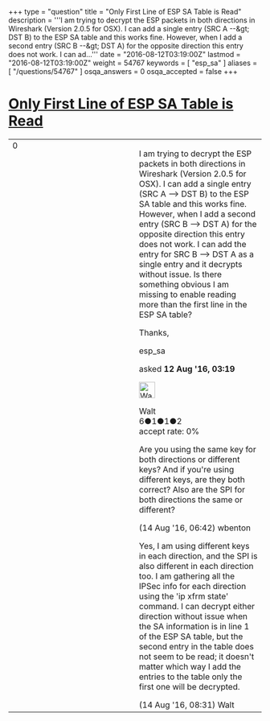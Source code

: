 +++
type = "question"
title = "Only First Line of ESP SA Table is Read"
description = '''I am trying to decrypt the ESP packets in both directions in Wireshark (Version 2.0.5 for OSX). I can add a single entry (SRC A --&amp;gt; DST B) to the ESP SA table and this works fine. However, when I add a second entry (SRC B --&amp;gt; DST A) for the opposite direction this entry does not work. I can ad...'''
date = "2016-08-12T03:19:00Z"
lastmod = "2016-08-12T03:19:00Z"
weight = 54767
keywords = [ "esp_sa" ]
aliases = [ "/questions/54767" ]
osqa_answers = 0
osqa_accepted = false
+++

<div class="headNormal">

# [Only First Line of ESP SA Table is Read](/questions/54767/only-first-line-of-esp-sa-table-is-read)

</div>

<div id="main-body">

<div id="askform">

<table id="question-table" style="width:100%;"><colgroup><col style="width: 50%" /><col style="width: 50%" /></colgroup><tbody><tr class="odd"><td style="width: 30px; vertical-align: top"><div class="vote-buttons"><div id="post-54767-score" class="post-score" title="current number of votes">0</div><div id="favorite-count" class="favorite-count"></div></div></td><td><div id="item-right"><div class="question-body"><p>I am trying to decrypt the ESP packets in both directions in Wireshark (Version 2.0.5 for OSX). I can add a single entry (SRC A --&gt; DST B) to the ESP SA table and this works fine. However, when I add a second entry (SRC B --&gt; DST A) for the opposite direction this entry does not work. I can add the entry for SRC B --&gt; DST A as a single entry and it decrypts without issue. Is there something obvious I am missing to enable reading more than the first line in the ESP SA table?</p><p>Thanks,</p></div><div id="question-tags" class="tags-container tags">esp_sa</div><div id="question-controls" class="post-controls"></div><div class="post-update-info-container"><div class="post-update-info post-update-info-user"><p>asked <strong>12 Aug '16, 03:19</strong></p><img src="https://secure.gravatar.com/avatar/18a624a0f1464f37ef741d02906e28a3?s=32&amp;d=identicon&amp;r=g" class="gravatar" width="32" height="32" alt="Walt&#39;s gravatar image" /><p>Walt<br />
<span class="score" title="6 reputation points">6</span><span title="1 badges"><span class="badge1">●</span><span class="badgecount">1</span></span><span title="1 badges"><span class="silver">●</span><span class="badgecount">1</span></span><span title="2 badges"><span class="bronze">●</span><span class="badgecount">2</span></span><br />
<span class="accept_rate" title="Rate of the user&#39;s accepted answers">accept rate:</span> <span title="Walt has no accepted answers">0%</span></p></div></div><div id="comments-container-54767" class="comments-container"><span id="54797"></span><div id="comment-54797" class="comment"><div id="post-54797-score" class="comment-score"></div><div class="comment-text"><p>Are you using the same key for both directions or different keys? And if you're using different keys, are they both correct? Also are the SPI for both directions the same or different?</p></div><div id="comment-54797-info" class="comment-info"><span class="comment-age">(14 Aug '16, 06:42)</span> wbenton</div></div><span id="54800"></span><div id="comment-54800" class="comment"><div id="post-54800-score" class="comment-score"></div><div class="comment-text"><p>Yes, I am using different keys in each direction, and the SPI is also different in each direction too. I am gathering all the IPSec info for each direction using the 'ip xfrm state' command. I can decrypt either direction without issue when the SA information is in line 1 of the ESP SA table, but the second entry in the table does not seem to be read; it doesn't matter which way I add the entries to the table only the first one will be decrypted.</p></div><div id="comment-54800-info" class="comment-info"><span class="comment-age">(14 Aug '16, 08:31)</span> Walt</div></div></div><div id="comment-tools-54767" class="comment-tools"></div><div class="clear"></div><div id="comment-54767-form-container" class="comment-form-container"></div><div class="clear"></div></div></td></tr></tbody></table>

</div>

</div>

